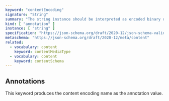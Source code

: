 ```yaml
---
keyword: "contentEncoding"
signature: "String"
summary: "The string instance should be interpreted as encoded binary data and decoded using the encoding named by this property."
kind: [ "annotation" ]
instance: [ "string" ]
specification: "https://json-schema.org/draft/2020-12/json-schema-validation.html#section-8.3"
metaschema: "https://json-schema.org/draft/2020-12/meta/content"
related:
  - vocabulary: content
    keyword: contentMediaType
  - vocabulary: content
    keyword: contentSchema
---
```


Annotations
-----------

This keyword produces the content encoding name as the annotation value.
